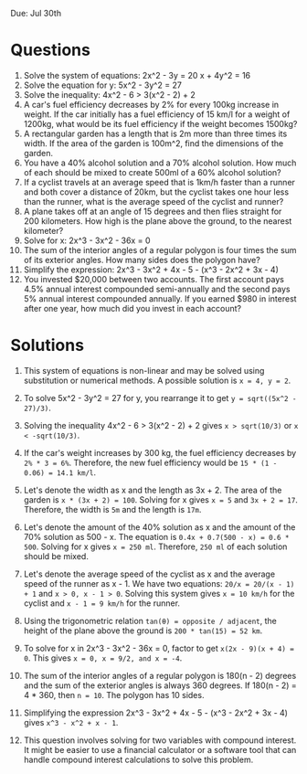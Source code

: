 
Due: Jul 30th


# Questions


1. Solve the system of equations:
   2x^2 - 3y = 20
   x + 4y^2 = 16
2. Solve the equation for y: 5x^2 - 3y^2 = 27
3. Solve the inequality: 4x^2 - 6 > 3(x^2 - 2) + 2
4. A car's fuel efficiency decreases by 2% for every 100kg increase in weight. If the car initially has a fuel efficiency of 15 km/l for a weight of 1200kg, what would be its fuel efficiency if the weight becomes 1500kg?
5. A rectangular garden has a length that is 2m more than three times its width. If the area of the garden is 100m^2, find the dimensions of the garden.
6. You have a 40% alcohol solution and a 70% alcohol solution. How much of each should be mixed to create 500ml of a 60% alcohol solution?
7. If a cyclist travels at an average speed that is 1km/h faster than a runner and both cover a distance of 20km, but the cyclist takes one hour less than the runner, what is the average speed of the cyclist and runner?
8. A plane takes off at an angle of 15 degrees and then flies straight for 200 kilometers. How high is the plane above the ground, to the nearest kilometer?
9. Solve for x: 2x^3 - 3x^2 - 36x = 0
10. The sum of the interior angles of a regular polygon is four times the sum of its exterior angles. How many sides does the polygon have?
11. Simplify the expression: 2x^3 - 3x^2 + 4x - 5 - (x^3 - 2x^2 + 3x - 4)
12. You invested $20,000 between two accounts. The first account pays 4.5% annual interest compounded semi-annually and the second pays 5% annual interest compounded annually. If you earned $980 in interest after one year, how much did you invest in each account?


# Solutions

1. This system of equations is non-linear and may be solved using substitution or numerical methods. A possible solution is `x = 4, y = 2`.

2. To solve 5x^2 - 3y^2 = 27 for y, you rearrange it to get `y = sqrt((5x^2 - 27)/3)`.

3. Solving the inequality 4x^2 - 6 > 3(x^2 - 2) + 2 gives `x > sqrt(10/3)` or `x < -sqrt(10/3)`.

4. If the car's weight increases by 300 kg, the fuel efficiency decreases by `2% * 3 = 6%`. Therefore, the new fuel efficiency would be `15 * (1 - 0.06) = 14.1 km/l`.

5. Let's denote the width as x and the length as 3x + 2. The area of the garden is `x * (3x + 2) = 100`. Solving for x gives `x = 5` and `3x + 2 = 17`. Therefore, the width is `5m` and the length is `17m`.

6. Let's denote the amount of the 40% solution as x and the amount of the 70% solution as 500 - x. The equation is `0.4x + 0.7(500 - x) = 0.6 * 500`. Solving for x gives `x = 250 ml`. Therefore, `250 ml` of each solution should be mixed.

7. Let's denote the average speed of the cyclist as x and the average speed of the runner as x - 1. We have two equations: `20/x = 20/(x - 1) + 1` and `x > 0, x - 1 > 0`. Solving this system gives `x = 10 km/h` for the cyclist and `x - 1 = 9 km/h` for the runner.

8. Using the trigonometric relation `tan(θ) = opposite / adjacent`, the height of the plane above the ground is `200 * tan(15) = 52 km`.

9. To solve for x in 2x^3 - 3x^2 - 36x = 0, factor to get `x(2x - 9)(x + 4) = 0`. This gives `x = 0, x = 9/2, and x = -4`.

10. The sum of the interior angles of a regular polygon is 180(n - 2) degrees and the sum of the exterior angles is always 360 degrees. If 180(n - 2) = 4 * 360, then `n = 10`. The polygon has 10 sides.

11. Simplifying the expression 2x^3 - 3x^2 + 4x - 5 - (x^3 - 2x^2 + 3x - 4) gives `x^3 - x^2 + x - 1`.

12. This question involves solving for two variables with compound interest. It might be easier to use a financial calculator or a software tool that can handle compound interest calculations to solve this problem.
